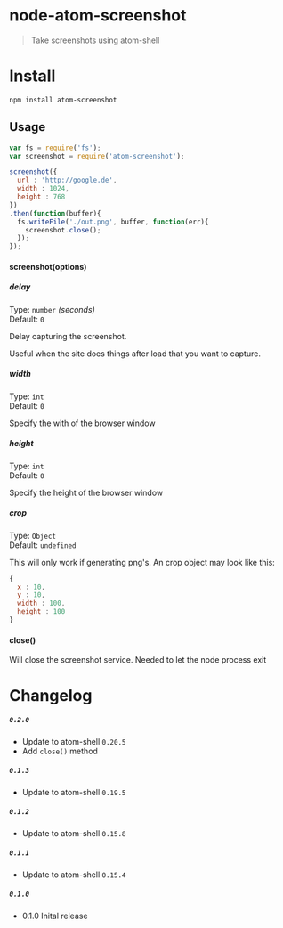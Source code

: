 node-atom-screenshot
====================
> Take screenshots using atom-shell

# Install 

```shell
npm install atom-screenshot
```

## Usage

```js
var fs = require('fs');
var screenshot = require('atom-screenshot');

screenshot({
  url : 'http://google.de',
  width : 1024,
  height : 768
})
.then(function(buffer){
  fs.writeFile('./out.png', buffer, function(err){
    screenshot.close();
  });
});
```

#### screenshot(options)

##### delay

Type: `number` *(seconds)*  
Default: `0`

Delay capturing the screenshot.

Useful when the site does things after load that you want to capture.

##### width

Type: `int`  
Default: `0`

Specify the with of the browser window

##### height

Type: `int`  
Default: `0`

Specify the height of the browser window

##### crop
Type: `Object`  
Default: `undefined`

This will only work if generating png's. 
An crop object may look like this:
```js
{
  x : 10,
  y : 10,
  width : 100,
  height : 100
}
```

#### close()

Will close the screenshot service. Needed to let the node process exit

# Changelog

##### `0.2.0`

  * Update to atom-shell `0.20.5`
  * Add `close()` method

##### `0.1.3`

  * Update to atom-shell `0.19.5`

##### `0.1.2`

  * Update to atom-shell `0.15.8`

##### `0.1.1`

  * Update to atom-shell `0.15.4`

##### `0.1.0`

  * 0.1.0 Inital release
